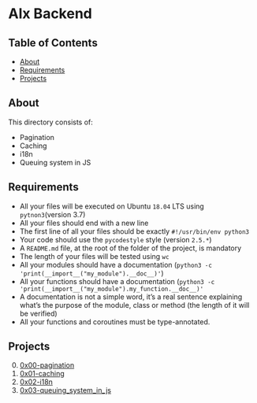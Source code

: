 # Alx Backend

## Table of Contents
* [About](#about)
* [Requirements](#requirements)
* [Projects](#projects)

## About
This directory consists of:

* Pagination
* Caching
* i18n
* Queuing system in JS

## Requirements
* All your files will be executed on Ubuntu `18.04` LTS using `pytnon3`(version 3.7)
* All your files should end with a new line
* The first line of all your files should be exactly `#!/usr/bin/env python3`
* Your code should use the `pycodestyle` style (version `2.5.*`)
* A `README.md` file, at the root of the folder of the project, is mandatory
* The length of your files will be tested using `wc`
* All your modules should have a documentation (`python3 -c 'print(__import__("my_module").__doc__)'`)
* All your functions should have a documentation (`python3 -c 'print(__import__("my_module").my_function.__doc__)'`
* A documentation is not a simple word, it’s a real sentence explaining what’s the purpose of the module, class or method (the length of it will be verified)
* All your functions and coroutines must be type-annotated.

## Projects

0. [0x00-pagination](./0x00-pagination)
1. [0x01-caching](./0x01-caching)
2. [0x02-i18n](./0x02-i18n)
3. [0x03-queuing_system_in_js](./0x03-queuing_system_in_js)
